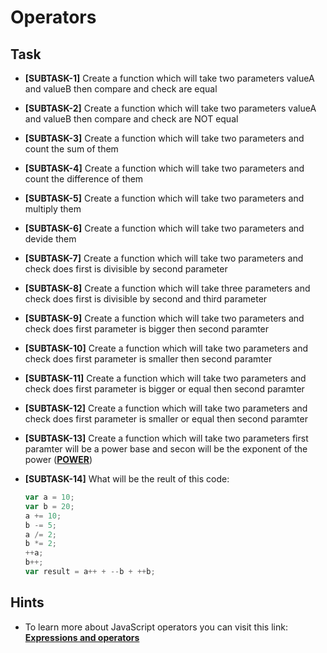# Operators

## Task

- **[SUBTASK-1]** Create a function which will take two parameters valueA and valueB then compare and check are equal
- **[SUBTASK-2]** Create a function which will take two parameters valueA and valueB then compare and check are NOT equal
- **[SUBTASK-3]** Create a function which will take two parameters and count the sum of them
- **[SUBTASK-4]** Create a function which will take two parameters and count the difference of them
- **[SUBTASK-5]** Create a function which will take two parameters and multiply them
- **[SUBTASK-6]** Create a function which will take two parameters and devide them
- **[SUBTASK-7]** Create a function which will take two parameters and check does first is divisible by second parameter
- **[SUBTASK-8]** Create a function which will take three parameters and check does first is divisible by second and third parameter
- **[SUBTASK-9]** Create a function which will take two parameters and check does first parameter is bigger then second paramter
- **[SUBTASK-10]** Create a function which will take two parameters and check does first parameter is smaller then second paramter
- **[SUBTASK-11]** Create a function which will take two parameters and check does first parameter is bigger or equal then second paramter
- **[SUBTASK-12]** Create a function which will take two parameters and check does first parameter is smaller or equal then second paramter
- **[SUBTASK-13]** Create a function which will take two parameters first paramter will be a power base and secon will be the exponent of the power ([**POWER**](https://www.mathplanet.com/Oldsite/media/36392/bild2.jpg))
- **[SUBTASK-14]** What will be the reult of this code:

  ```javascript
  var a = 10;
  var b = 20;
  a += 10;
  b -= 5;
  a /= 2;
  b *= 2;
  ++a;
  b++;
  var result = a++ + --b + ++b;
  ```

## Hints

- To learn more about JavaScript operators you can visit this link: [**Expressions and operators**](https://developer.mozilla.org/en-US/docs/Web/JavaScript/Guide/Expressions_and_Operators)
